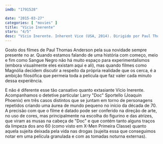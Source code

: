 ```yaml
---
imdb: "1791528"

date: "2015-03-27"
categories: [ "movies" ]
title: "Vício Inerente"
stars: "4/5"
desc: "Vício Inerente. Inherent Vice (USA, 2014). Dirigido por Paul Thomas Anderson. Escrito por Paul Thomas Anderson, Thomas Pynchon. Com Joanna Newsom, Katherine Waterston, Joaquin Phoenix, Jordan Christian Hearn, Taylor Bonin, Jeannie Berlin, Josh Brolin, Eric Roberts, Serena Scott Thomas."
---
```

Gosto dos filmes de Paul Thomas Anderson pela sua novidade sempre presente no ar. Quando estamos falando de uma história com começo, meio e fim como Sangue Negro não há muito espaço para experimentalismos (embora visualmente eles existam aqui e ali), mas quando filmes como Magnólia decidem discutir a respeito da própria realidade que os cerca, é a ambição filosófica que permeia toda a película que faz valer cada minuto dessa experiência.

E não é diferente esse tão cansativo quanto extasiante Vício Inerente. Acompanhamos o detetive particular Larry "Doc" Sportello (Joaquin Phoenix) em três casos distintos que se juntam em torno de personagens repetidos criando uma áurea de mundo pequeno no início da década de 70. A precisão com que o filme é datado pode ser conferido na direção de arte, no uso de cores, mas principalmente na escolha do figurino e das atrizes, que viram as musas na cabeça de "Doc" e que contém tanto alguns traços da limpeza dos ano 60 (como visto em X-Men Primeira Classe) quanto aquela sujeita deixada pela vida nas drogas (sujeita essa que conseguimos notar em uma película granulada e com as tomadas noturna externas).

